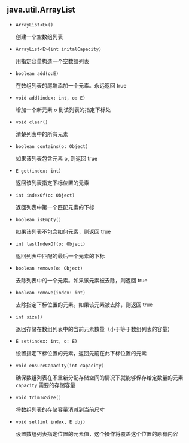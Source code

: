 ## java.util.ArrayList


* `ArrayList<E>()`	

  创建一个空数组列表

* `ArrayList<E>(int initalCapacity)`                                

  用指定容量构造一个空数组列表

* `boolean add(o:E)`		

  在数组列表的尾端添加一个元素。永远返回 true

* `void add(index: int, o: E)`   	

  增加一个新元素 o 到该列表的指定下标处

* `void clear()`			

  清楚列表中的所有元素

* `boolean contains(o: Object)`		

  如果该列表包含元素 o, 则返回 true

* `E get(index: int)`		

  返回该列表指定下标位置的元素

* `int indexOf(o: Object)`	

  返回列表中第一个匹配元素的下标

* `boolean isEmpty()`			

  如果该列表不包含如何元素，则返回 true

* `int lastIndexOf(o: Object)`	

  返回列表中匹配的最后一个元素的下标

* `boolean remove(o: Object)`		

  去除列表中的一个元素。如果该元素被去除，则返回 true

* `boolean remove(index: int)`			

  去除指定下标位置的元素。如果该元素被去除，则返回 true

* `int size()`				            

  返回存储在数组列表中的当前元素数量（小于等于数组列表的容量）

* `E set(index: int, o: E)`			

  设置指定下标位置的元素，返回先前在此下标位置的元素

* `void ensureCapacity(int capacity)`               

  确保数组列表在不重新分配存储空间的情况下就能够保存给定数量的元素 `capacity`   需要的存储容量

* `void trimToSize()`                          

  将数组列表的存储容量消减到当前尺寸

* `void set(int index, E obj)`                            

  设置数组列表指定位置的元素值，这个操作将覆盖这个位置的原有内容


